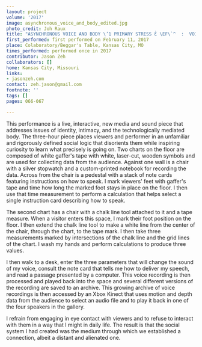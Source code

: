 ```yaml
---
layout: project
volume: '2017'
image: asynchronous_voice_and_body_edited.jpg
photo_credit: Joh Raux
title: "ASYNCHRONOUS VOICE AND BODY \’1 PRIMARY STRESS Ɛ̀ \EF\`^  :  VOICELESS @ 145-165 HZ. Ɛ̀ \\EF\\V^ -- PLOSIVE!"
first_performed: first performed on February 11, 2017
place: Colaboratory/Beggar's Table, Kansas City, MO
times_performed: performed once in 2017
contributor: Jason Zeh
collaborators: []
home: Kansas City, Missouri
links:
- jasonzeh.com
contact: zeh.jason@gmail.com
footnote: ''
tags: []
pages: 066-067

---
```


This performance is a live, interactive, new media and sound piece that addresses issues of identity, intimacy, and the technologically mediated body. The three-hour piece places viewers and performer in an unfamiliar and rigorously defined social logic that disorients them while inspiring curiosity to learn what precisely is going on. Two charts on the floor are composed of white gaffer's tape with white, laser-cut, wooden symbols and are used for collecting data from the audience. Against one wall is a chair with a silver stopwatch and a custom-printed notebook for recording the data. Across from the chair is a pedestal with a stack of note cards featuring instructions on how to speak. I mark viewers' feet with gaffer's tape and time how long the marked foot stays in place on the floor. I then use that time measurement to perform a calculation that helps select a single instruction card describing how to speak.

The second chart has a chair with a chalk line tool attached to it and a tape measure. When a visitor enters this space, I mark their foot position on the floor. I then extend the chalk line tool to make a white line from the center of the chair, through the chart, to the tape mark. I then take three measurements marked by intersections of the chalk line and the grid lines of the chart. I wash my hands and perform calculations to produce three values.

I then walk to a desk, enter the three parameters that will change the sound of my voice, consult the note card that tells me how to deliver my speech, and read a passage presented by a computer. This voice recording is then processed and played back into the space and several different versions of the recording are saved to an archive. This growing archive of voice recordings is then accessed by an Xbox Kinect that uses motion and depth data from the audience to select an audio file and to play it back in one of the four speakers in the gallery.

I refrain from engaging in eye contact with viewers and to refuse to interact with them in a way that I might in daily life. The result is that the social system I had created was the medium through which we established a connection, albeit a distant and alienated one.
